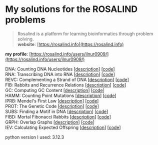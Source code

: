 # My solutions for the ROSALIND problems

> Rosalind is a platform for learning bioinformatics through problem solving.  
> **website**: [https://rosalind.info](https://rosalind.info)

**my profile**:  [https://rosalind.info/users/ilnur0909/](https://rosalind.info/users/ilnur0909/)

DNA: Counting DNA Nucleotides [[description](https://rosalind.info/problems/rna/)] [[code](./stronghold/dna.py)]  
RNA: Transcribing DNA into RNA [[description](https://rosalind.info/problems/rna/)] [[code](./stronghold/rna.py)]  
REVC: Complementing a Strand of DNA [[description](https://rosalind.info/problems/revc/)] [[code](./stronghold/revc.py)]  
FIB: Rabbits and Recurrence Relations [[description](https://rosalind.info/problems/fib/)] [[code](./stronghold/fib.py)]  
GC: Computing GC Content [[description](https://rosalind.info/problems/gc/)] [[code](./stronghold/gc.py)]  
HAMM: Counting Point Mutations [[description](https://rosalind.info/problems/hamm/)] [[code](./stronghold/hamm.py)]  
IPRB: Mendel's First Law [[description](https://rosalind.info/problems/iprb/)] [[code](./stronghold/iprb.py)]  
PROT: The Genetic Code [[description](https://rosalind.info/problems/prot/)] [[code](./stronghold/prot.py)]  
SUBS: Finding a Motif in DNA [[description](https://rosalind.info/problems/subs/)] [[code](./stronghold/subs.py)]  
FIBD: Mortal Fibonacci Rabbits [[description](https://rosalind.info/problems/fibd/)] [[code](./stronghold/fibd.py)]  
GRPH: Overlap Graphs [[description](https://rosalind.info/problems/grph/)] [[code](./stronghold/grph.py)]  
IEV: Calculating Expected Offspring [[description](https://rosalind.info/problems/iev/)] [[code](./stronghold/iev.py)]  
  
  
python version I used: 3.12.3